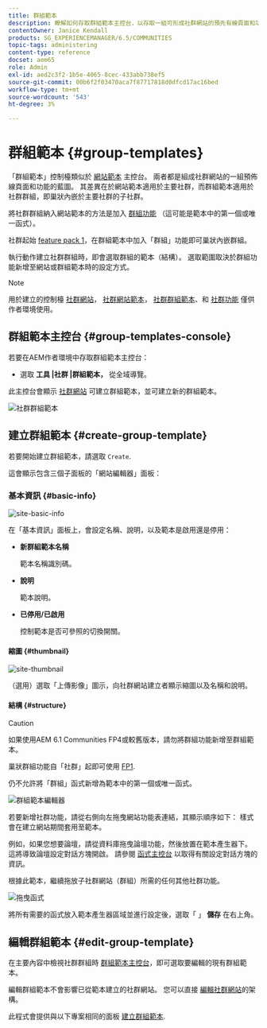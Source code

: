 ```yaml
---
title: 群組範本
description: 瞭解如何存取群組範本主控台，以存取一組可形成社群網站的預先有線頁面和功能。
contentOwner: Janice Kendall
products: SG_EXPERIENCEMANAGER/6.5/COMMUNITIES
topic-tags: administering
content-type: reference
docset: aem65
role: Admin
exl-id: aed2c3f2-1b5e-4065-8cec-433abb738ef5
source-git-commit: 00b6f2f03470aca7f87717818d0dfcd17ac16bed
workflow-type: tm+mt
source-wordcount: '543'
ht-degree: 3%

---
```


# 群組範本 {#group-templates}

「群組範本」控制檯類似於 [網站範本](/help/communities/sites.md) 主控台。 兩者都是組成社群網站的一組預佈線頁面和功能的藍圖。 其差異在於網站範本適用於主要社群，而群組範本適用於社群群組，即巢狀內嵌於主要社群的子社群。

將社群群組納入網站範本的方法是加入 [群組功能](/help/communities/functions.md#groups-function) （這可能是範本中的第一個或唯一函式）。

社群起始 [feature pack 1](/help/communities/deploy-communities.md#latestfeaturepack)，在群組範本中加入「群組」功能即可巢狀內嵌群組。

執行動作建立社群群組時，即會選取群組的範本（結構）。 選取範圍取決於群組功能新增至網站或群組範本時的設定方式。

>[!NOTE]
>
>用於建立的控制檯 [社群網站](/help/communities/sites-console.md)， [社群網站範本](/help/communities/sites.md)， [社群群組範本](/help/communities/tools-groups.md)、和 [社群功能](/help/communities/functions.md) 僅供作者環境使用。

## 群組範本主控台 {#group-templates-console}

若要在AEM作者環境中存取群組範本主控台：

* 選取 **工具 |社群 |群組範本，** 從全域導覽。

此主控台會顯示 [社群網站](/help/communities/sites-console.md) 可建立群組範本，並可建立新的群組範本。

![社群群組範本](assets/groups-template.png)

## 建立群組範本 {#create-group-template}

若要開始建立群組範本，請選取 `Create`.

這會顯示包含三個子面板的「網站編輯器」面板：

### 基本資訊 {#basic-info}

![site-basic-info](assets/site-basic-info.png)

在「基本資訊」面板上，會設定名稱、說明，以及範本是啟用還是停用：

* **新群組範本名稱**

  範本名稱識別碼。

* **說明**

  範本說明。

* **已停用/已啟用**

  控制範本是否可參照的切換開關。

#### 縮圖 {#thumbnail}

![site-thumbnail](assets/site-thumbnail.png)

（選用）選取「上傳影像」圖示，向社群網站建立者顯示縮圖以及名稱和說明。

#### 結構 {#structure}

>[!CAUTION]
>
>如果使用AEM 6.1 Communities FP4或較舊版本，請勿將群組功能新增至群組範本。
>
>巢狀群組功能自「社群」起即可使用 [FP1](/help/communities/communities.md#latestfeaturepack).
>
>仍不允許將「群組」函式新增為範本中的第一個或唯一函式。

![群組範本編輯器](assets/template-editor.png)

若要新增社群功能，請從右側向左拖曳網站功能表連結，其顯示順序如下： 樣式會在建立網站期間套用至範本。

例如，如果您想要論壇，請從資料庫拖曳論壇功能，然後放置在範本產生器下。 這將導致論壇設定對話方塊開啟。 請參閱 [函式主控台](/help/communities/functions.md) 以取得有關設定對話方塊的資訊。

根據此範本，繼續拖放子社群網站（群組）所需的任何其他社群功能。

![拖曳函式](assets/dragfunctions.png)

將所有需要的函式放入範本產生器區域並進行設定後，選取「 」 **儲存** 在右上角。

## 編輯群組範本 {#edit-group-template}

在主要內容中檢視社群群組時 [群組範本主控台](#group-templates-console)，即可選取要編輯的現有群組範本。

編輯群組範本不會影響已從範本建立的社群網站。 您可以直接 [編輯社群網站](/help/communities/sites-console.md#modify-structure)的架構。

此程式會提供與以下專案相同的面板 [建立群組範本](#create-group-template).
